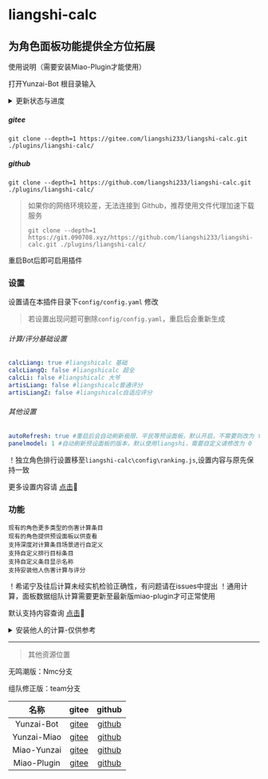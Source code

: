# liangshi-calc

## 为角色面板功能提供全方位拓展
使用说明（需要安装Miao-Plugin才能使用）

打开Yunzai-Bot 根目录输入

<details><summary>更新状态与进度</summary>

---
### 原神 - gs

已支持：107 (100%) | 已重置：107 (100%) | 已完成：0 (0%)

###### 当前维护状态 (Ke_Akatsuki)

Ke_Akatsuki (2024.10.06 - 当前)

liangshi (2023.5.10 - 2025.1.15)

---
### 鸣潮 - mc
已支持：1 (2.56%) | 已重置：1 (2.56%) | 已完成：1 (2.56%)

###### 当前维护状态 (liangshi)

liangshi (2025.5.27 - 当前)

---
### 星铁 - sr
已支持：66 (88%)| 已重置：24 (32%)| 已完成：0 (0%)

###### 当前维护状态 (无)

liangshi (2023.6.14 - 2025.3.5)

> 当前无人维护，建议在设置中关闭liangshi-calc的星铁计算，使用miao-plugin本身的计算或安装其他星铁计算
---

</details>

##### gitee
~~~~~~~~~~
git clone --depth=1 https://gitee.com/liangshi233/liangshi-calc.git ./plugins/liangshi-calc/
~~~~~~~~~~
##### github
~~~~~~~~~~
git clone --depth=1 https://github.com/liangshi233/liangshi-calc.git ./plugins/liangshi-calc/
~~~~~~~~~~
   > 如果你的网络环境较差，无法连接到 Github，推荐使用文件代理加速下载服务
   >
   > ```
   > git clone --depth=1 https://git.090708.xyz/https://github.com/liangshi233/liangshi-calc.git ./plugins/liangshi-calc/
   > ```

重启Bot后即可启用插件

### 设置
设置请在本插件目录下`config/config.yaml` 修改
>若设置出现问题可删除`config/config.yaml`，重启后会重新生成

###### 计算/评分基础设置
~~~~~~~~~~YAML
calcLiang: true #liangshicalc 基础
calcLiangQ: false #liangshicalc 超全
calcLi: false #liangshicalc 大爷
artisLiang: false #liangshicalc普通评分
artisLiangZ: false #liangshicalc自适应评分
~~~~~~~~~~
###### 其他设置
~~~~~~~~~~YAML
autoRefresh: true #重启后会自动刷新极限、平民等预设面板，默认开启，不需要则改为 false
panelmodel: 1 #自动刷新预设面板的版本，默认使用liangshi，需要自定义请修改为 0
~~~~~~~~~~

！独立角色排行设置移至`liangshi-calc\config\ranking.js`,设置内容与原先保持一致

更多设置内容请 [点击](config/system/config.md)🤔

### 功能
~~~~~~~~~~
现有的角色更多类型的伤害计算条目
现有的角色提供预设面板以供查看
支持深度对计算条目场景进行自定义
支持自定义排行目标条目
支持自定义条目显示名称
支持安装他人伤害计算与评分
~~~~~~~~~~
！希诺宁及往后计算未经实机检验正确性，有问题请在issues中提出
！通用计算，面板数据组队计算需要更新至最新版miao-plugin才可正常使用

默认支持内容查询 [点击](damage/liangshi-gs/README.md)🤔

<details><summary>安装他人的计算-仅供参考</summary>

> 参考用的仓库被封了，示例仅供展示

###### 步骤1

使用链接安装示例 - 仅供参考，具体步骤请按对应计算说明中写明方法
~~~~~~~~~~
#更新 + '主页链接' + '游戏名字' + '仓库名字' + 伤害计算

#更新https://gitee.com/liangshi233星铁liangshi伤害计算
~~~~~~~~~~

使用名字安装/更新示例 - 仅供参考，具体步骤请按对应计算说明中写明方法
~~~~~~~~~~
#更新 + '仓库名字' + '游戏名字' + 伤害计算

#更新liangshi星铁伤害计算
~~~~~~~~~~

手动安装示例 - 仅供参考，具体步骤请按对应计算说明中写明方法

~~~~~~~~~~
git clone --depth=1 https://gitee.com/liangshi233/liangshi-sr.git ./plugins/liangshi-calc/damage/liangshi-sr/
~~~~~~~~~~

###### 步骤2

在设置中手动添加-仅供参考，具体步骤请按对应计算说明中的方法
~~~~~~~~~~YAML
calcmodel: liangshi #你安装计算的名字（例如abc-gs，就填abc）
~~~~~~~~~~

###### 步骤3

重启Bot

</details>

---

> 其他资源位置

无鸣潮版：Nmc分支

组队修正版：team分支

|     名称      |                         gitee                         |                         github                          |
|:-----------:|:-----------------------------------------------------:|:-------------------------------------------------------:|
| Yunzai-Bot  |     [gitee](https://gitee.com/le-niao/Yunzai-Bot)     |     [github](https://github.com/le-niao/Yunzai-Bot)     |
| Yunzai-Miao | [gitee](https://gitee.com/yoimiya-kokomi/Yunzai-Bot)  | [github](https://github.com/yoimiya-kokomi/Yunzai-Bot)  |
| Miao-Yunzai | [gitee](https://gitee.com/yoimiya-kokomi/Miao-Yunzai) | [github](https://github.com/yoimiya-kokomi/Miao-Yunzai) |
| Miao-Plugin | [gitee](https://gitee.com/yoimiya-kokomi/miao-plugin) | [github](https://github.com/yoimiya-kokomi/miao-plugin) |
